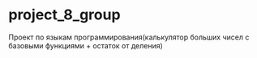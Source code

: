 # project_8_group
Проект по языкам программирования(калькулятор больших чисел с базовыми функциями + остаток от деления)
